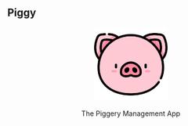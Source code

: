 ## Piggy

<div align="center"><img src="https://github.com/jojohn456/Piggy/blob/main/public/images/Piggy.png" width="150px" height="auto" alt="Logo"></div></p>
<p align="center">The Piggery Management App</p>
